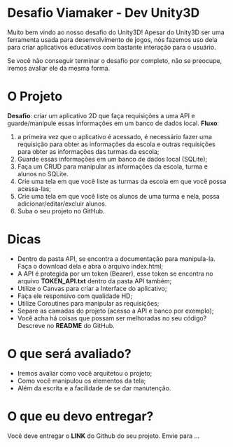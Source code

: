 
# Desafio Viamaker - Dev Unity3D 
Muito bem vindo ao nosso desafio do Unity3D! 
Apesar do Unity3D ser uma ferramenta usada para desenvolvimento de jogos, nós fazemos uso dela para criar aplicativos educativos com bastante interação para o usuário.

Se você não conseguir terminar o desafio por completo, não se preocupe, iremos avaliar ele da mesma forma.

# O Projeto
**Desafio**: criar um aplicativo 2D que faça requisições a uma API e guarde/manipule essas informações em um banco de dados local.
**Fluxo**: 
1) a primeira vez que o aplicativo é acessado, é necessário fazer uma requisição para obter as informações da escola e outras requisições para obter as informações das turmas da escola;
2) Guarde essas informações em um banco de dados local (SQLite);
3) Faça um CRUD para manipular as informações da escola, turma e alunos no SQLite.
4) Crie uma tela em que você liste as turmas da escola em que você possa acessa-las;
5) Crie uma tela em que você liste os alunos de uma turma e nela, possa adicionar/editar/excluir alunos.
6) Suba o seu projeto no GitHub.

# Dicas
- Dentro da pasta API, se encontra a documentação para manipula-la. Faça o download dela e abra o arquivo index.html;
- A API é protegida por um token (Bearer), esse token se encontra no arquivo **TOKEN_API.txt** dentro da pasta API também;
- Utilize o Canvas para criar a Interface do aplicativo;
- Faça ele responsivo com qualidade HD;
- Utilize Coroutines para manipular as requisições;
- Separe as camadas do projeto (acesso a API e banco por exemplo);
- Você acha há coisas que possam ser melhoradas no seu código? Descreve no **README** do GitHub.

# O que será avaliado?
- Iremos avaliar como você arquitetou o projeto;
- Como você manipulou os elementos da tela;
- Além da escrita e a facilidade de se dar manutenção.

# O que eu devo entregar?
Você deve entregar o **LINK** do Github do seu projeto. Envie para ...
